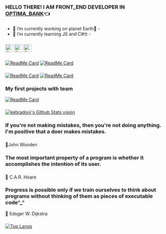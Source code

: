 ### HELLO THERE! I AM FRONT_END DEVELOPER IN [OPTIMA_BANK][OPTIMA_BANK]👈
###
- 🔭 I’m currently working on planet Earth🍓 -
- 🌱 I’m currently learning JS and C#🤓 -
###
[<img alt="#" width="25px" src="https://www.flaticon.com/svg/static/icons/svg/1604/1604538.svg" />][TELEGRAM]
[<img alt="#" width="25px" src="https://www.flaticon.com/svg/static/icons/svg/124/124011.svg" />][LINKEDIN]
[<img alt="#" width="25px" src="https://www.flaticon.com/svg/static/icons/svg/281/281769.svg" />][GMAIL]
<!--			
**kebradooj/kebradooj** is a ✨ _special_ ✨ repository because its `README.md` (this file) appears on your GitHub profile. -->
###
[![ReadMe Card](https://github-readme-stats.vercel.app/api/pin/?username=kebradooj&repo=Fractal-tree-recursion&theme=vue&hide_border=true)](https://github.com/kebradooj/Fractal-tree-recursion)
[![ReadMe Card](https://github-readme-stats.vercel.app/api/pin/?username=kebradooj&repo=re2-remake-costumes-changer&theme=buefy&hide_border=true)](https://github.com/kebradooj/re2-remake-costumes-changer)
###
[![ReadMe Card](https://github-readme-stats.vercel.app/api/pin/?username=kebradooj&theme=buefy&repo=Judith-sand-conference&hide_border=true)](https://github.com/kebradooj/Judith-sand-conference)
[![ReadMe Card](https://github-readme-stats.vercel.app/api/pin/?username=kebradooj&theme=vue&repo=My-first-portfolio-project&hide_border=true)](https://github.com/kebradooj//My-first-portfolio-project)
### My first projects with team 
[![ReadMe Card](https://github-readme-stats.vercel.app/api/pin/?username=kebradooj&theme=buefy&repo=Poputka.kg&hide_border=true)](https://github.com/kebradooj/Poputka.kg)

###

[<img alt="kebradooj's Github Stats vision" src="https://github-readme-stats.vercel.app/api?username=kebradooj&theme=dracula&show_icons=true&hide_border=true">](https://github.com/kebradooj)
### If you're not making mistakes, then you're not doing anything. I'm positive that a doer makes mistakes.
###
💬John Wooden
### The most important property of a program is whether it accomplishes the intention of its user.
###
💬 C.A.R. Hoare
###
### Progress is possible only if we train ourselves to think about programs without thinking of them as pieces of executable code^_^
💬 Edsger W. Dijkstra
###
###
[![Top Langs](https://github-readme-stats.vercel.app/api/top-langs/?username=kebradooj&layout=compact&hide_border=true)](https://github.com/kebradooj)
###
###
###
[OPTIMA_BANK]: https://www.optimabank.kg
[TELEGRAM]: https://t.me/kebradooj
[LINKEDIN]: https://linkedin.com/in/kebradooj
[GMAIL]: kasterrock@gmail.com
